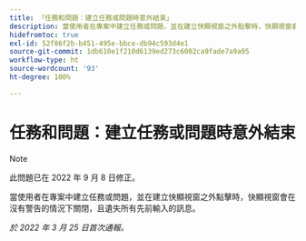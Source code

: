 ```yaml
---
title: 「任務和問題：建立任務或問題時意外結束」
description: 當使用者在專案中建立任務或問題，並在建立快顯視窗之外點擊時，快顯視窗會在沒有警告的情況下關閉，且遺失所有輸入的訊息。
hidefromtoc: true
exl-id: 52f86f2b-b451-495e-bbce-db94c593d4e1
source-git-commit: 1db610e1f210d6139ed273c6002ca9fade7a9a95
workflow-type: ht
source-wordcount: '93'
ht-degree: 100%

---
```


# 任務和問題：建立任務或問題時意外結束

>[!NOTE]
>
> 此問題已在 2022 年 9 月 8 日修正。

當使用者在專案中建立任務或問題，並在建立快顯視窗之外點擊時，快顯視窗會在沒有警告的情況下關閉，且遺失所有先前輸入的訊息。

_於 2022 年 3 月 25 日首次通報。_
